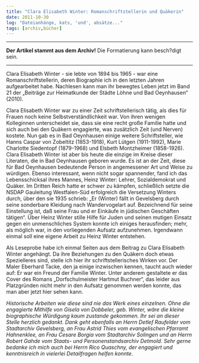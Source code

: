 ```yaml
---
title: "Clara Elisabeth Winter: Romanschriftstellerin und Quäkerin"
date: 2011-10-30
log: "Dateianhänge, kats, 'und', absätze..."
tags: [archiv,bücher]
---
```

<hr><b>Der Artikel stammt aus dem Archiv!</b> Die Formatierung kann besch?digt sein.<hr>

Clara Elisabeth Winter - sie lebte von 1894 bis 1965 - war eine Romanschriftstellerin, deren Biographie ich in den letzten Jahren aufgearbeitet habe. Nachlesen kann man ihr bewegtes Leben jetzt im Band 21 der &bdquo;Beitr&auml;ge zur Heimatkunde der St&auml;dte L&ouml;hne und Bad Oeynhausen&ldquo; (2010).
<!--break-->
Clara Elisabeth Winter war zu einer Zeit schriftstellerisch t&auml;tig, als dies f&uuml;r Frauen noch keine Selbstverst&auml;ndlichkeit war. Von ihren wenigen Kolleginnen unterscheidet sie, dass sie eine recht gro&szlig;e Familie hatte und sich auch bei den Qu&auml;kern engagierte, was zus&auml;tzlich Zeit (und Nerven) kostete. Nun gab es in Bad Oeynhausen einige weitere Schriftsteller, wie Hanns Caspar von Zobeltitz (1853-1918), Kurt L&uuml;tgen (1911-1992), Marie Charlotte Siedentopf (1879-1968) und Elsbeth Montzheimer (1858-1926). Clara Elisabeth Winter ist aber bis heute die einzige im Kreise dieser Literaten, die in Bad Oeynhausen geboren wurde. Es ist an der Zeit, diese f&uuml;r Bad Oeynhausen bedeutende Person in angemessener Art und Weise zu w&uuml;rdigen. Ebenso interessant, wenn nicht sogar spannender, fand ich das Lebensschicksal ihres Mannes, Heinz Winter: Lehrer, Sozialdemokrat und Qu&auml;ker. Im Dritten Reich hatte er schwer zu k&auml;mpfen, schlie&szlig;lich setzte die NSDAP Gauleitung Westfalen-S&uuml;d erfolgreich die Versetzung Winters durch, &uuml;ber den sie 1935 schrieb: &bdquo;Er (Winter) f&auml;llt in Gevelsberg durch seine sonderbare Kleidung nach Wandervogelart auf. Bezeichnend f&uuml;r seine Einstellung ist, da&szlig; seine Frau und er Eink&auml;ufe in j&uuml;dischen Gesch&auml;ften t&auml;tigen&ldquo;. &Uuml;ber Heinz Winter stille Hilfe f&uuml;r Juden und seinen mutigen Einsatz gegen ein unmenschliches System konnte ich einiges herausfinden; mehr, als m&ouml;glich war, in den vorliegenden Aufsatz aufzunehmen. Irgendwann einmal soll eine eigene Arbeit zu Heinz Winter entstehen. 

Als Leseprobe habe ich einmal Seiten aus dem Beitrag zu Clara Elisabeth Winter angeh&auml;ngt. Da ihre Beziehungen zu den Qu&auml;kern doch etwas Spezielleres sind, stelle ich hier ihr schriftstellerisches Wirken vor. Der Maler Eberhard Tacke, den ja einige inzwischen kennen, taucht auch wieder auf: Er war ein Freund der Familie Winter. Unter anderem gestaltete er das Cover des Romans &bdquo;Dorfschulmeister Hartmut Buchner&ldquo;, das leider aus Platzgr&uuml;nden nicht mehr in den Aufsatz genommen werden konnte, das man aber jetzt hier sehen kann. 

<em>Historische Arbeiten wie diese sind nie das Werk eines einzelnen. Ohne die engagierte Mithilfe von Gisela von Dobbeler, geb. Winter, w&auml;re die kleine biographische W&uuml;rdigung kaum zustande gekommen. Ihr sei an dieser Stelle herzlich gedankt. Dank geht ebenfalls an Herrn Detlef Raufelder vom Stadtarchiv Gevelsberg, an Frau Astrid Thies vom evangelischen Pfarramt Hahnenklee, an Frau Cesare Borgia vom Stadtarchiv Solingen und an Herrn Robert Gahde vom Staats- und Personenstandsarchiv Detmold. Sehr gerne bedanke ich mich auch bei Herrn Rico Quaschny, der engagiert und kenntnisreich in vielerlei Detailfragen helfen konnte.</em>
